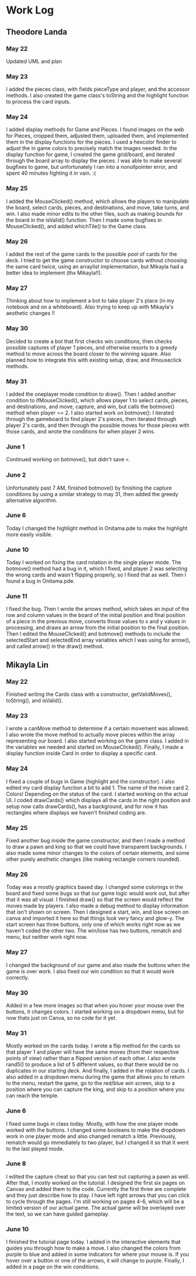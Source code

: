 # Work Log

## Theodore Landa

### May 22

Updated UML and plan

### May 23

I added the pieces class, with fields pieceType and player, and the accessor methods. I also created the game class's toString and the highlight function to process the card inputs.

### May 24

I added display methods for Game and Pieces. I found images on the web for Pieces, cropped them, adjusted them, uploaded them, and implemented them in the display functions for the pieces. I used a hexcolor finder to adjust the in game colors to precisely match the images needed. In the display function for game, I created the game grid/board, and iterated through the board array to display the pieces. I was able to make several bugfixes to game, but unfortunately I ran into a nonullpointer error, and spent 40 minutes fighting it in vain. :(

### May 25

I added the MouseClicked() method, which allows the players to manipulate the board, select cards, pieces, and destinations, and move, take turns, and win. I also made minor edits to the other files, such as making bounds for the board in the isValid() function. Then I made some bugfixes in MouseClicked(), and added whichTile() to the Game class.

### May 26

I added the rest of the game cards to the possible pool of cards for the deck. I tried to get the game constructor to choose cards without choosing the same card twice, using an arraylist implementation, but Mikayla had a better idea to implement (thx Mikayla!!).

### May 27

Thinking about how to implement a bot to take player 2's place (in my notebook and on a whiteboard). Also trying to keep up with Mikayla's aesthetic changes !!

### May 30

Decided to create a bot that first checks win conditions, then checks possible captures of player 1 pieces, and otherwise resorts to a greedy method to move across the board closer to the winning square. Also planned how to integrate this with existing setup, draw, and ifmouseclick methods.

### May 31

I added the oneplayer mode condition to draw(). Then I added another condition to ifMouseClicked(), which allows player 1 to select cards, pieces, and destinations, and move, capture, and win, but calls  the botmove() method when player == 2. I also started work on botmove(): I iterated through the gameboard to find player 2's pieces, then iterated through player 2's cards, and then through the possible moves for those pieces with those cards, and wrote the conditions for when player 2 wins.

### June 1

Continued working on botmove(), but didn't save :skull:.

### June 2

Unfortunately past 7 AM, finished botmove() by finishing the capture conditions by using a similar strategy to may 31, then added the greedy alternative algorithm.

### June 6

Today I changed the highlight method in Onitama.pde to make the highlight more easily visible.

### June 10

Today I worked on fixing the card rotation in the single player mode. The botmove() method had a bug in it, which I fixed, and player 2 was selecting the wrong cards and wasn't flipping properly, so I fixed that as well. Then I found a bug in Onitama.pde.

### June 11

I fixed the bug. Then I wrote the arrows method, which takes an input of the row and column values in the board of the initial position and final position of a piece in the previous move, converts those values to x and y values in processing, and draws an arrow from the initial position to the final position. Then I edited the MouseClicked() and botmove() methods to include the selectedStart and selectedEnd array variables which I was using for arrow(), and called arrow() in the draw() method.

## Mikayla Lin

### May 22

Finished writing the Cards class with a constructor, getValidMoves(), toString(), and isValid().

### May 23

I wrote a canMove method to determine if a certain movement was allowed. I also wrote the move method to actually move pieces within the array representing our board. I also started working on the game class. I added in the variables we needed and started on MouseClicked(). Finally, I made a display function inside Card in order to display a specific card.

### May 24

I fixed a couple of bugs in Game (highlight and the constructor). I also edited my card display function a bit to add 1. The name of the move card 2. Colors! Depending on the status of the card. I started working on the actual UI. I coded drawCards() which displays all the cards in the right position and setup now calls drawCards(), has a background, and for now it has rectangles where displays we haven't finished coding are.

### May 25

Fixed another bug inside the game constructor, and then I made a method to draw a pawn and king so that we could have transparent backgrounds. I also made some minor changes to the colors of certain elements, and some other purely aesthetic changes (like making rectangle corners rounded).

### May 26

Today was a mostly graphics based day. I changed some colorings in the board and fixed some bugs so that our game logic would work out, but after that it was all visual. I finished draw() so that the screen would reflect the moves made by players. I also made a debug method to display information that isn't shown on screen. Then I designed a start, win, and lose screen on canva and imported it here so that things look very fancy and glow-y. The start screen has three buttons, only one of which works right now as we haven't coded the other two. The win/lose has two buttons, rematch and menu, but neither work right now.

### May 27

I changed the background of our game and also made the buttons when the game is over work. I also fixed our win condition so that it would work correctly.

### May 30

Added in a few more images so that when you hover your mouse over the buttons, it changes colors. I started working on a dropdown menu, but for now thats just on Canva, so no code for it yet.

### May 31

Mostly worked on the cards today. I wrote a flip method for the cards so that player 1 and player will have the same moves (from their respective points of view) rather than a flipped version of each other. I also wrote rand5() to produce a list of 5 different values, so that there would be no duplicates in our starting deck. And finally, I added in the rotation of cards. I also added in a dropdown menu during the game that allows you to return to the menu, restart the game, go to the red/blue win screen, skip to a position where you can capture the king, and skip to a position where you can reach the temple.

### June 6

I fixed some bugs in class today. Mostly, with how the one player mode worked with the buttons. I changed some booleans to make the dropdown work in one player mode and also changed rematch a little. Previously, rematch would go immediately to two player, but I changed it so that it went to the last played mode.

### June 8

I edited the capture cheat so that you can test out capturing a pawn as well. After that, I mostly worked on the tutorial. I designed the first six pages on Canvas and added them to the code. Currently the first three are complete and they just describe how to play. I have left right arrows that you can click to cycle through the pages. I'm still working on pages 4-6, which will be a limited version of our actual game. The actual game will be overlayed over the text, so we can have guided gameplay.

### June 10

I finished the tutorial page today. I added in the interactive elements that guides you through how to make a move. I also changed the colors from purple to blue and added in some indicators for where your mouse is. If you hover over a button or one of the arrows, it will change to purple. Finally, I added in a page on the win conditions.
